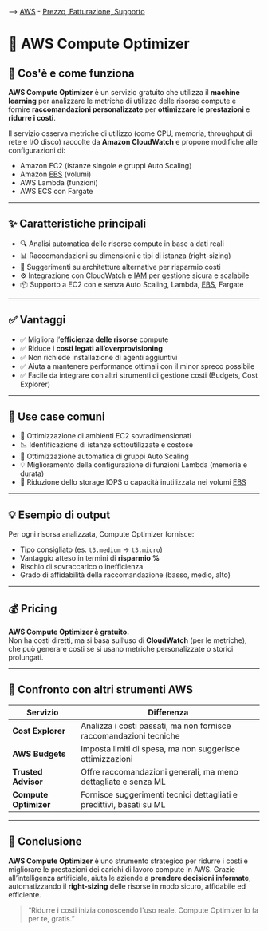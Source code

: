 --> [AWS](AWS.md)  -  [Prezzo, Fatturazione, Supporto](Prezzo-Fatturazione-Supporto.md)
# 🧠 AWS Compute Optimizer

## 📘 Cos'è e come funziona

**AWS Compute Optimizer** è un servizio gratuito che utilizza il **machine learning** per analizzare le metriche di utilizzo delle risorse compute e fornire **raccomandazioni personalizzate** per **ottimizzare le prestazioni** e **ridurre i costi**.

Il servizio osserva metriche di utilizzo (come CPU, memoria, throughput di rete e I/O disco) raccolte da **Amazon CloudWatch** e propone modifiche alle configurazioni di:

- Amazon EC2 (istanze singole e gruppi Auto Scaling)
- Amazon [EBS](Amazon-EBS.md) (volumi)
- AWS Lambda (funzioni)
- AWS ECS con Fargate

---

## ✨ Caratteristiche principali

- 🔍 Analisi automatica delle risorse compute in base a dati reali
- 📊 Raccomandazioni su dimensioni e tipi di istanza (right-sizing)
- 🧮 Suggerimenti su architetture alternative per risparmio costi
- ⚙️ Integrazione con CloudWatch e [IAM](AWS-IAM.md) per gestione sicura e scalabile
- 📦 Supporto a EC2 con e senza Auto Scaling, Lambda, [EBS](Amazon-EBS.md), Fargate

---

## ✅ Vantaggi

- ✅ Migliora l’**efficienza delle risorse** compute
- ✅ Riduce i **costi legati all’overprovisioning**
- ✅ Non richiede installazione di agenti aggiuntivi
- ✅ Aiuta a mantenere performance ottimali con il minor spreco possibile
- ✅ Facile da integrare con altri strumenti di gestione costi (Budgets, Cost Explorer)

---

## 🚀 Use case comuni

- 🧩 Ottimizzazione di ambienti EC2 sovradimensionati
- 📉 Identificazione di istanze sottoutilizzate e costose
- 🔁 Ottimizzazione automatica di gruppi Auto Scaling
- 💡 Miglioramento della configurazione di funzioni Lambda (memoria e durata)
- 🧪 Riduzione dello storage IOPS o capacità inutilizzata nei volumi [EBS](Amazon-EBS.md)

---

## 💡 Esempio di output

Per ogni risorsa analizzata, Compute Optimizer fornisce:

- Tipo consigliato (es. `t3.medium` → `t3.micro`)
- Vantaggio atteso in termini di **risparmio %**
- Rischio di sovraccarico o inefficienza
- Grado di affidabilità della raccomandazione (basso, medio, alto)

---

## 💰 Pricing

**AWS Compute Optimizer è gratuito.**  
Non ha costi diretti, ma si basa sull’uso di **CloudWatch** (per le metriche), che può generare costi se si usano metriche personalizzate o storici prolungati.

---

## 🔄 Confronto con altri strumenti AWS

| Servizio | Differenza |
|----------|------------|
| **Cost Explorer** | Analizza i costi passati, ma non fornisce raccomandazioni tecniche |
| **AWS Budgets** | Imposta limiti di spesa, ma non suggerisce ottimizzazioni |
| **Trusted Advisor** | Offre raccomandazioni generali, ma meno dettagliate e senza ML |
| **Compute Optimizer** | Fornisce suggerimenti tecnici dettagliati e predittivi, basati su ML |

---

## 📌 Conclusione

**AWS Compute Optimizer** è uno strumento strategico per ridurre i costi e migliorare le prestazioni dei carichi di lavoro compute in AWS. Grazie all’intelligenza artificiale, aiuta le aziende a **prendere decisioni informate**, automatizzando il **right-sizing** delle risorse in modo sicuro, affidabile ed efficiente.

> “Ridurre i costi inizia conoscendo l'uso reale. Compute Optimizer lo fa per te, gratis.”


